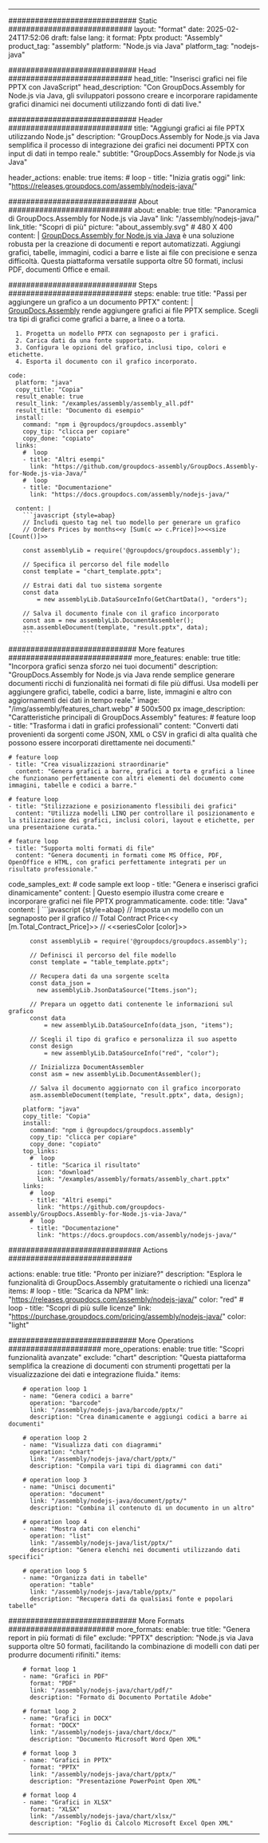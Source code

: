 



---
############################# Static ############################
layout: "format"
date:  2025-02-24T17:52:06
draft: false
lang: it
format: Pptx
product: "Assembly"
product_tag: "assembly"
platform: "Node.js via Java"
platform_tag: "nodejs-java"

############################# Head ############################
head_title: "Inserisci grafici nei file PPTX con JavaScript"
head_description: "Con GroupDocs.Assembly for Node.js via Java, gli sviluppatori possono creare e incorporare rapidamente grafici dinamici nei documenti utilizzando fonti di dati live."

############################# Header ############################
title: "Aggiungi grafici ai file PPTX utilizzando Node.js" 
description: "GroupDocs.Assembly for Node.js via Java semplifica il processo di integrazione dei grafici nei documenti PPTX con input di dati in tempo reale."
subtitle: "GroupDocs.Assembly for Node.js via Java" 

header_actions:
  enable: true
  items:
    #  loop
    - title: "Inizia gratis oggi"
      link: "https://releases.groupdocs.com/assembly/nodejs-java/"
      
############################# About ############################
about:
    enable: true
    title: "Panoramica di GroupDocs.Assembly for Node.js via Java"
    link: "/assembly/nodejs-java/"
    link_title: "Scopri di più"
    picture: "about_assembly.svg" # 480 X 400
    content: |
       [GroupDocs.Assembly for Node.js via Java](/assembly/nodejs-java/) è una soluzione robusta per la creazione di documenti e report automatizzati. Aggiungi grafici, tabelle, immagini, codici a barre e liste ai file con precisione e senza difficoltà. Questa piattaforma versatile supporta oltre 50 formati, inclusi PDF, documenti Office e email.

############################# Steps ############################
steps:
    enable: true
    title: "Passi per aggiungere un grafico a un documento PPTX"
    content: |
      [GroupDocs.Assembly](/assembly/nodejs-java/) rende aggiungere grafici ai file PPTX semplice. Scegli tra tipi di grafici come grafici a barre, a linee o a torta.
      
      1. Progetta un modello PPTX con segnaposto per i grafici.
      2. Carica dati da una fonte supportata.
      3. Configura le opzioni del grafico, inclusi tipo, colori e etichette.
      4. Esporta il documento con il grafico incorporato.
   
    code:
      platform: "java"
      copy_title: "Copia"
      result_enable: true
      result_link: "/examples/assembly/assembly_all.pdf"
      result_title: "Documento di esempio"
      install:
        command: "npm i @groupdocs/groupdocs.assembly"
        copy_tip: "clicca per copiare"
        copy_done: "copiato"
      links:
        #  loop
        - title: "Altri esempi"
          link: "https://github.com/groupdocs-assembly/GroupDocs.Assembly-for-Node.js-via-Java/"
        #  loop
        - title: "Documentazione"
          link: "https://docs.groupdocs.com/assembly/nodejs-java/"
          
      content: |
        ```javascript {style=abap}
        // Includi questo tag nel tuo modello per generare un grafico
        // Orders Prices by months<<y [Sum(c => c.Price)]>><<size [Count()]>>
    
        const assemblyLib = require('@groupdocs/groupdocs.assembly');

        // Specifica il percorso del file modello
        const template = "chart_template.pptx";

        // Estrai dati dal tuo sistema sorgente
        const data 
            = new assemblyLib.DataSourceInfo(GetChartData(), "orders");

        // Salva il documento finale con il grafico incorporato
        const asm = new assemblyLib.DocumentAssembler();
        asm.assembleDocument(template, "result.pptx", data);
        ```           

############################# More features ############################
more_features:
  enable: true
  title: "Incorpora grafici senza sforzo nei tuoi documenti"
  description: "GroupDocs.Assembly for Node.js via Java rende semplice generare documenti ricchi di funzionalità nei formati di file più diffusi. Usa modelli per aggiungere grafici, tabelle, codici a barre, liste, immagini e altro con aggiornamenti dei dati in tempo reale."
  image: "/img/assembly/features_chart.webp" # 500x500 px
  image_description: "Caratteristiche principali di GroupDocs.Assembly"
  features:
    # feature loop
    - title: "Trasforma i dati in grafici professionali"
      content: "Converti dati provenienti da sorgenti come JSON, XML o CSV in grafici di alta qualità che possono essere incorporati direttamente nei documenti."

    # feature loop
    - title: "Crea visualizzazioni straordinarie"
      content: "Genera grafici a barre, grafici a torta e grafici a linee che funzionano perfettamente con altri elementi del documento come immagini, tabelle e codici a barre."

    # feature loop
    - title: "Stilizzazione e posizionamento flessibili dei grafici"
      content: "Utilizza modelli LINQ per controllare il posizionamento e la stilizzazione dei grafici, inclusi colori, layout e etichette, per una presentazione curata."

    # feature loop
    - title: "Supporta molti formati di file"
      content: "Genera documenti in formati come MS Office, PDF, OpenOffice e HTML, con grafici perfettamente integrati per un risultato professionale."
      
  code_samples_ext:
    # code sample ext loop
    - title: "Genera e inserisci grafici dinamicamente"
      content: |
        Questo esempio illustra come creare e incorporare grafici nei file PPTX programmaticamente.
      code:
        title: "Java"
        content: |
          ```javascript {style=abap}
          // Imposta un modello con un segnaposto per il grafico
          // Total Contract Price<<y [m.Total_Contract_Price]>>
          // <<seriesColor [color]>>
          
          const assemblyLib = require('@groupdocs/groupdocs.assembly');

          // Definisci il percorso del file modello
          const template = "table_template.pptx";

          // Recupera dati da una sorgente scelta
          const data_json = 
            new assemblyLib.JsonDataSource("Items.json");

          // Prepara un oggetto dati contenente le informazioni sul grafico
          const data 
              = new assemblyLib.DataSourceInfo(data_json, "items");

          // Scegli il tipo di grafico e personalizza il suo aspetto
          const design 
              = new assemblyLib.DataSourceInfo("red", "color");

          // Inizializza DocumentAssembler
          const asm = new assemblyLib.DocumentAssembler();

          // Salva il documento aggiornato con il grafico incorporato
          asm.assembleDocument(template, "result.pptx", data, design);
          ```
        platform: "java"
        copy_title: "Copia"
        install:
          command: "npm i @groupdocs/groupdocs.assembly"
          copy_tip: "clicca per copiare"
          copy_done: "copiato"
        top_links:
          #  loop
          - title: "Scarica il risultato"
            icon: "download"
            link: "/examples/assembly/formats/assembly_chart.pptx"
        links:
          #  loop
          - title: "Altri esempi"
            link: "https://github.com/groupdocs-assembly/GroupDocs.Assembly-for-Node.js-via-Java/"
          #  loop
          - title: "Documentazione"
            link: "https://docs.groupdocs.com/assembly/nodejs-java/"
            

            


############################## Actions ############################

actions:
  enable: true
  title: "Pronto per iniziare?"
  description: "Esplora le funzionalità di GroupDocs.Assembly gratuitamente o richiedi una licenza"
  items:
    #  loop
    - title: "Scarica da NPM"
      link: "https://releases.groupdocs.com/assembly/nodejs-java/"
      color: "red"
        #  loop
    - title: "Scopri di più sulle licenze"
      link: "https://purchase.groupdocs.com/pricing/assembly/nodejs-java/"
      color: "light"


############################# More Operations #####################
more_operations:
    enable: true
    title: "Scopri funzionalità avanzate"
    exclude: "chart"
    description: "Questa piattaforma semplifica la creazione di documenti con strumenti progettati per la visualizzazione dei dati e integrazione fluida."
    items: 
          
        # operation loop 1
        - name: "Genera codici a barre"
          operation: "barcode"
          link: "/assembly/nodejs-java/barcode/pptx/"
          description: "Crea dinamicamente e aggiungi codici a barre ai documenti"

        # operation loop 2
        - name: "Visualizza dati con diagrammi"
          operation: "chart"
          link: "/assembly/nodejs-java/chart/pptx/"
          description: "Compila vari tipi di diagrammi con dati"

        # operation loop 3
        - name: "Unisci documenti"
          operation: "document"
          link: "/assembly/nodejs-java/document/pptx/"
          description: "Combina il contenuto di un documento in un altro"

        # operation loop 4
        - name: "Mostra dati con elenchi"
          operation: "list"
          link: "/assembly/nodejs-java/list/pptx/"
          description: "Genera elenchi nei documenti utilizzando dati specifici"

        # operation loop 5
        - name: "Organizza dati in tabelle"
          operation: "table"
          link: "/assembly/nodejs-java/table/pptx/"
          description: "Recupera dati da qualsiasi fonte e popolari tabelle"
         
          
############################# More Formats ########################
more_formats:
    enable: true
    title: "Genera report in più formati di file"
    exclude: "PPTX"
    description: "Node.js via Java supporta oltre 50 formati, facilitando la combinazione di modelli con dati per produrre documenti rifiniti."
    items: 
          
        # format loop 1
        - name: "Grafici in PDF"
          format: "PDF"
          link: "/assembly/nodejs-java/chart/pdf/"
          description: "Formato di Documento Portatile Adobe"
          
        # format loop 2
        - name: "Grafici in DOCX"
          format: "DOCX"
          link: "/assembly/nodejs-java/chart/docx/"
          description: "Documento Microsoft Word Open XML"
          
        # format loop 3
        - name: "Grafici in PPTX"
          format: "PPTX"
          link: "/assembly/nodejs-java/chart/pptx/"
          description: "Presentazione PowerPoint Open XML"
          
        # format loop 4
        - name: "Grafici in XLSX"
          format: "XLSX"
          link: "/assembly/nodejs-java/chart/xlsx/"
          description: "Foglio di Calcolo Microsoft Excel Open XML"


          

---